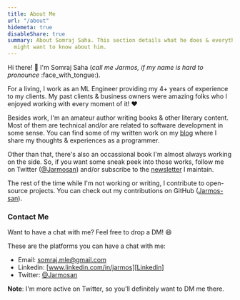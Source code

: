 ```yaml
---
title: About Me
url: "/about"
hidemeta: true
disableShare: true
summary: About Somraj Saha. This section details what he does & everything else you
  might want to know about him.
---
```

Hi there! :wave: I'm Somraj Saha (_call me Jarmos, if my name is hard to pronounce_ :face_with_tongue:).

For a living, I work as an ML Engineer providing my 4+ years of experience to my clients. My past clients & business owners were amazing folks who I enjoyed working with every moment of it! :heart:

Besides work, I'm an amateur author writing books & other literary content. Most of them are technical and/or are related to software development in some sense. You can find some of my written work on my [blog](../blog/) where I share my thoughts & experiences as a programmer.

Other than that, there's also an occassional book I'm almost always working on the side. So, if you want some sneak peek into those works, follow me on Twitter ([@Jarmosan][Twitter]) and/or subscribe to the [newsletter][Newsletter] I maintain.

The rest of the time while I'm not working or writing, I contribute to open-source projects. You can check out my contributions on GitHub ([Jarmos-san][Github]).

### Contact Me

Want to have a chat with me? Feel free to drop a DM! :smile:

These are the platforms you can have a chat with me:

- Email: somraj.mle@gmail.com
- Linkedin: [www.linkedin.com/in/jarmos][Linkedin]
- Twitter: [@Jarmosan][Twitter]

**Note**: I'm more active on Twitter, so you'll definitely want to DM me there.

<!-- Reference Links -->
[Newsletter]: https://jarmos.ck.page/newsletter
[Twitter]: https://twitter.com/Jarmosan
[Linkedin]: https://www.linkedin.com/in/jarmos
[Email]: mailto:somraj.mle@gmail.com
[Github]: https://github.com/Jarmos-san
